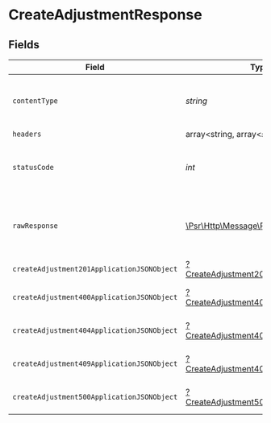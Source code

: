 # CreateAdjustmentResponse


## Fields

| Field                                                                                                        | Type                                                                                                         | Required                                                                                                     | Description                                                                                                  |
| ------------------------------------------------------------------------------------------------------------ | ------------------------------------------------------------------------------------------------------------ | ------------------------------------------------------------------------------------------------------------ | ------------------------------------------------------------------------------------------------------------ |
| `contentType`                                                                                                | *string*                                                                                                     | :heavy_check_mark:                                                                                           | HTTP response content type for this operation                                                                |
| `headers`                                                                                                    | array<string, array<*string*>>                                                                               | :heavy_minus_sign:                                                                                           | N/A                                                                                                          |
| `statusCode`                                                                                                 | *int*                                                                                                        | :heavy_check_mark:                                                                                           | HTTP response status code for this operation                                                                 |
| `rawResponse`                                                                                                | [\Psr\Http\Message\ResponseInterface](https://www.php-fig.org/psr/psr-7/#33-psrhttpmessageresponseinterface) | :heavy_minus_sign:                                                                                           | Raw HTTP response; suitable for custom response parsing                                                      |
| `createAdjustment201ApplicationJSONObject`                                                                   | [?CreateAdjustment201ApplicationJSON](../../models/operations/CreateAdjustment201ApplicationJSON.md)         | :heavy_minus_sign:                                                                                           | Created                                                                                                      |
| `createAdjustment400ApplicationJSONObject`                                                                   | [?CreateAdjustment400ApplicationJSON](../../models/operations/CreateAdjustment400ApplicationJSON.md)         | :heavy_minus_sign:                                                                                           | General error response                                                                                       |
| `createAdjustment404ApplicationJSONObject`                                                                   | [?CreateAdjustment404ApplicationJSON](../../models/operations/CreateAdjustment404ApplicationJSON.md)         | :heavy_minus_sign:                                                                                           | General error response                                                                                       |
| `createAdjustment409ApplicationJSONObject`                                                                   | [?CreateAdjustment409ApplicationJSON](../../models/operations/CreateAdjustment409ApplicationJSON.md)         | :heavy_minus_sign:                                                                                           | General error response                                                                                       |
| `createAdjustment500ApplicationJSONObject`                                                                   | [?CreateAdjustment500ApplicationJSON](../../models/operations/CreateAdjustment500ApplicationJSON.md)         | :heavy_minus_sign:                                                                                           | General error response                                                                                       |
